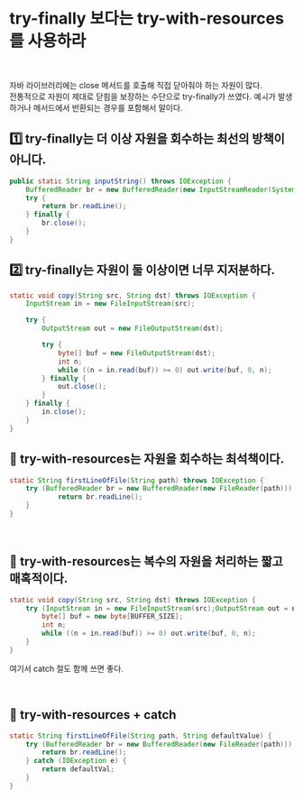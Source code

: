 # try-finally 보다는 try-with-resources 를 사용하라
</br>

자바 라이브러리에는 close 메서드를 호출해 직접 닫아줘야 하는 자원이 많다.  <br>
전통적으로 자원이 제대로 닫힘을 보장하는 수단으로 try-finally가 쓰였다. 예ㅚ가 발생하거나 메서드에서 반환되는 경우를 포함해서 말이다. <br>

## 1️⃣ try-finally는 더 이상 자원을 회수하는 최선의 방책이 아니다. 
```java
public static String inputString() throws IOException {
    BufferedReader br = new BufferedReader(new InputStreamReader(System.in));
    try {
        return br.readLine();
    } finally {
        br.close();
    }
}
```

## 2️⃣ try-finally는 자원이 둘 이상이면 너무 지저분하다.
```java
static void copy(String src, String dst) throws IOException {
    InputStream in = new FileInputStream(src);

    try {
        OutputStream out = new FileOutputStream(dst);

        try {
            byte[] buf = new FileOutputStream(dst);
            int n;
            while ((n = in.read(buf)) >= 0) out.write(buf, 0, n);
        } finally {
            out.close();
        }
    } finally {
        in.close();
    }
}
```

## 📌 try-with-resources는 자원을 회수하는 최석책이다.
```java
static String firstLineOfFile(String path) throws IOException {
    try (BufferedReader br = new BufferedReader(new FileReader(path))) {
            return br.readLine();
    }
}
```
<br>

## 📌 try-with-resources는 복수의 자원을 처리하는 짧고 매혹적이다.
```java
static void copy(String src, String dst) throws IOException {
    try (InputStream in = new FileInputStream(src);OutputStream out = new FileOutputStream(dst)) {
        byte[] buf = new byte[BUFFER_SIZE];
        int n;
        while ((n = in.read(buf)) >= 0) out.write(buf, 0, n);
    }
}
```

여기서 catch 절도 함께 쓰면 좋다.

<br>

## 📌 try-with-resources + catch
```java
static String firstLineOfFile(String path, String defaultValue) {
    try (BufferedReader br = new BufferedReader(new FileReader(path))) {
        return br.readLine();
    } catch (IOException e) {
        return defaultVal;
    }
}
```
